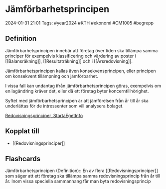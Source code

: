 # Jämförbarhetsprincipen

2024-01-31 21:01
Tags: #year2024 #KTH #ekonomi #CM1005 #begrepp

## Definition

Jämförbarhetsprincipen innebär att företag över tiden ska tillämpa samma principer för exempelvis klassificering och värdering av poster i [[Balansräkning]], [[Resultaträkning]] och i [[Årsredovisning]].

Jämförbarhetsprincipen kallas även konsekvensprincipen, eller principen om konsekvent tillämpning och jämförbarhet.

I vissa fall kan undantag ifrån jämförbarhetsprincipen göras, exempelvis om en lagändring kräver det, eller då ett företag byter koncerntillhörighet.

Syftet med jämförbarhetsprincipen är att jämförelsen från år till år ska underlättas för de intressenter som vill analysera bolaget.

[Redovisningsprinciper, StartaEgetInfo](https://www.startaegetinfo.se/redovisningsprinciper)

## Kopplat till

- [[Redovisningsprinciper]]

## Flashcards

Jämförbarhetsprincipen (Definition):: En av flera [[Redovisningsprinciper]] som säger att ett företag ska tillämpa samma redovisningsprincip från år till år. Inom vissa speciella sammanhang får man byta redovisningsprincip
<!--SR:!2024-02-06,4,270!2024-02-07,4,272-->

